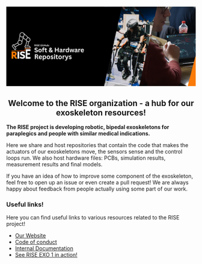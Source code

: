 ![Header](../assets/rise_github_header.png)


<h2 align="center">
  Welcome to the RISE organization - a hub for our exoskeleton resources!
</h2>


**The RISE project is developing robotic, bipedal exoskeletons for paraplegics and people with similar medical indications.** 

Here we share and host repositories that contain the code that makes the actuators of our exoskeletons move, the sensors sense and the control loops run. We also host hardware files: PCBs, simulation results, measurement results and final models. 

If you have an idea of how to improve some component of the exoskeleton, feel free to open up an issue or even create a pull request! We are always happy about feedback from people actually using some part of our work.

### Useful links!
Here you can find useful links to various resources related to the RISE project!

- [Our Website](https://blogs.tu-berlin.de/mt_rise/en/home/)
- [Code of conduct](https://github.com/riserobotics/rise-os-core/blob/main/CONTRIBUTING.md)
- [Internal Documentation](https://riseos-docs-e1325d.gitlab-pages.tu-berlin.de/)
- [See RISE EXO 1 in action!](https://cybathlon.com/de/events/video-center)

